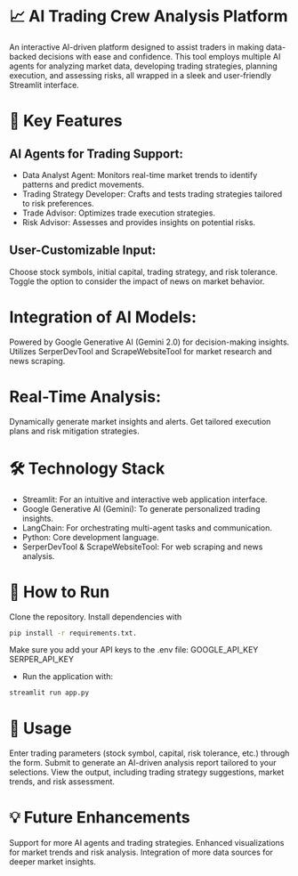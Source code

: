 # 📈 AI Trading Crew Analysis Platform
An interactive AI-driven platform designed to assist traders in making data-backed decisions with ease and confidence. This tool employs multiple AI agents for analyzing market data, developing trading strategies, planning execution, and assessing risks, all wrapped in a sleek and user-friendly Streamlit interface.

# 🌟 Key Features
## AI Agents for Trading Support:

- Data Analyst Agent: Monitors real-time market trends to identify patterns and predict movements.
- Trading Strategy Developer: Crafts and tests trading strategies tailored to risk preferences.
- Trade Advisor: Optimizes trade execution strategies.
- Risk Advisor: Assesses and provides insights on potential risks.
## User-Customizable Input:
Choose stock symbols, initial capital, trading strategy, and risk tolerance.
Toggle the option to consider the impact of news on market behavior.

# Integration of AI Models:
Powered by Google Generative AI (Gemini 2.0) for decision-making insights.
Utilizes SerperDevTool and ScrapeWebsiteTool for market research and news scraping.

# Real-Time Analysis:
Dynamically generate market insights and alerts.
Get tailored execution plans and risk mitigation strategies.

# 🛠️ Technology Stack
- Streamlit: For an intuitive and interactive web application interface.
- Google Generative AI (Gemini): To generate personalized trading insights.
- LangChain: For orchestrating multi-agent tasks and communication.
- Python: Core development language.
- SerperDevTool & ScrapeWebsiteTool: For web scraping and news analysis.

# 🚀 How to Run
Clone the repository.
Install dependencies with 
``` bash
pip install -r requirements.txt.
```
Make sure you add your API keys to the .env file:
GOOGLE_API_KEY
SERPER_API_KEY

- Run the application with:
``` bash
streamlit run app.py
```

# 📢 Usage
Enter trading parameters (stock symbol, capital, risk tolerance, etc.) through the form.
Submit to generate an AI-driven analysis report tailored to your selections.
View the output, including trading strategy suggestions, market trends, and risk assessment.

# 💡 Future Enhancements
Support for more AI agents and trading strategies.
Enhanced visualizations for market trends and risk analysis.
Integration of more data sources for deeper market insights.
